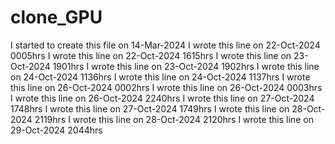 # clone_GPU

I started to create this file on 14-Mar-2024
I wrote this line on 22-Oct-2024 0005hrs
I wrote this line on 22-Oct-2024 1615hrs
I wrote this line on 23-Oct-2024 1901hrs
I wrote this line on 23-Oct-2024 1902hrs
I wrote this line on 24-Oct-2024 1136hrs
I wrote this line on 24-Oct-2024 1137hrs
I wrote this line on 26-Oct-2024 0002hrs
I wrote this line on 26-Oct-2024 0003hrs
I wrote this line on 26-Oct-2024 2240hrs
I wrote this line on 27-Oct-2024 1748hrs
I wrote this line on 27-Oct-2024 1749hrs
I wrote this line on 28-Oct-2024 2119hrs
I wrote this line on 28-Oct-2024 2120hrs
I wrote this line on 29-Oct-2024 2044hrs
